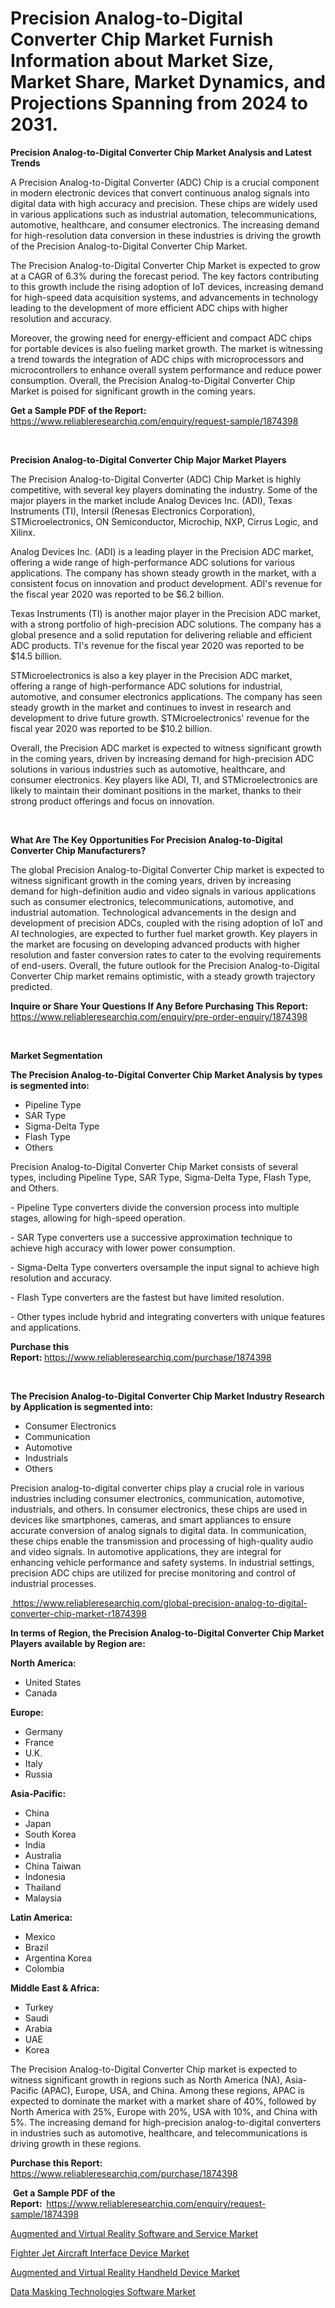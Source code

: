 <p><h1>Precision Analog-to-Digital Converter Chip Market Furnish Information about Market Size, Market Share, Market Dynamics, and Projections Spanning from 2024 to 2031.</h1></p><p><strong>Precision Analog-to-Digital Converter Chip Market Analysis and Latest Trends</strong></p>
<p><p>A Precision Analog-to-Digital Converter (ADC) Chip is a crucial component in modern electronic devices that convert continuous analog signals into digital data with high accuracy and precision. These chips are widely used in various applications such as industrial automation, telecommunications, automotive, healthcare, and consumer electronics. The increasing demand for high-resolution data conversion in these industries is driving the growth of the Precision Analog-to-Digital Converter Chip Market.</p><p>The Precision Analog-to-Digital Converter Chip Market is expected to grow at a CAGR of 6.3% during the forecast period. The key factors contributing to this growth include the rising adoption of IoT devices, increasing demand for high-speed data acquisition systems, and advancements in technology leading to the development of more efficient ADC chips with higher resolution and accuracy.</p><p>Moreover, the growing need for energy-efficient and compact ADC chips for portable devices is also fueling market growth. The market is witnessing a trend towards the integration of ADC chips with microprocessors and microcontrollers to enhance overall system performance and reduce power consumption. Overall, the Precision Analog-to-Digital Converter Chip Market is poised for significant growth in the coming years.</p></p>
<p><strong>Get a Sample PDF of the Report:&nbsp;</strong> <a href="https://www.reliableresearchiq.com/enquiry/request-sample/1874398">https://www.reliableresearchiq.com/enquiry/request-sample/1874398</a></p>
<p>&nbsp;</p>
<p><strong>Precision Analog-to-Digital Converter Chip Major Market Players</strong></p>
<p><p>The Precision Analog-to-Digital Converter (ADC) Chip Market is highly competitive, with several key players dominating the industry. Some of the major players in the market include Analog Devices Inc. (ADI), Texas Instruments (TI), Intersil (Renesas Electronics Corporation), STMicroelectronics, ON Semiconductor, Microchip, NXP, Cirrus Logic, and Xilinx.</p><p>Analog Devices Inc. (ADI) is a leading player in the Precision ADC market, offering a wide range of high-performance ADC solutions for various applications. The company has shown steady growth in the market, with a consistent focus on innovation and product development. ADI's revenue for the fiscal year 2020 was reported to be $6.2 billion.</p><p>Texas Instruments (TI) is another major player in the Precision ADC market, with a strong portfolio of high-precision ADC solutions. The company has a global presence and a solid reputation for delivering reliable and efficient ADC products. TI's revenue for the fiscal year 2020 was reported to be $14.5 billion.</p><p>STMicroelectronics is also a key player in the Precision ADC market, offering a range of high-performance ADC solutions for industrial, automotive, and consumer electronics applications. The company has seen steady growth in the market and continues to invest in research and development to drive future growth. STMicroelectronics' revenue for the fiscal year 2020 was reported to be $10.2 billion.</p><p>Overall, the Precision ADC market is expected to witness significant growth in the coming years, driven by increasing demand for high-precision ADC solutions in various industries such as automotive, healthcare, and consumer electronics. Key players like ADI, TI, and STMicroelectronics are likely to maintain their dominant positions in the market, thanks to their strong product offerings and focus on innovation.</p></p>
<p>&nbsp;</p>
<p><strong>What Are The Key Opportunities For Precision Analog-to-Digital Converter Chip Manufacturers?</strong></p>
<p><p>The global Precision Analog-to-Digital Converter Chip market is expected to witness significant growth in the coming years, driven by increasing demand for high-definition audio and video signals in various applications such as consumer electronics, telecommunications, automotive, and industrial automation. Technological advancements in the design and development of precision ADCs, coupled with the rising adoption of IoT and AI technologies, are expected to further fuel market growth. Key players in the market are focusing on developing advanced products with higher resolution and faster conversion rates to cater to the evolving requirements of end-users. Overall, the future outlook for the Precision Analog-to-Digital Converter Chip market remains optimistic, with a steady growth trajectory predicted.</p></p>
<p><strong>Inquire or Share Your Questions If Any Before Purchasing This Report:</strong> <a href="https://www.reliableresearchiq.com/enquiry/pre-order-enquiry/1874398">https://www.reliableresearchiq.com/enquiry/pre-order-enquiry/1874398</a></p>
<p>&nbsp;</p>
<p><strong>Market Segmentation</strong></p>
<p><strong>The Precision Analog-to-Digital Converter Chip Market Analysis by types is segmented into:</strong></p>
<p><ul><li>Pipeline Type</li><li>SAR Type</li><li>Sigma-Delta Type</li><li>Flash Type</li><li>Others</li></ul></p>
<p><p>Precision Analog-to-Digital Converter Chip Market consists of several types, including Pipeline Type, SAR Type, Sigma-Delta Type, Flash Type, and Others. </p><p>- Pipeline Type converters divide the conversion process into multiple stages, allowing for high-speed operation. </p><p>- SAR Type converters use a successive approximation technique to achieve high accuracy with lower power consumption. </p><p>- Sigma-Delta Type converters oversample the input signal to achieve high resolution and accuracy.</p><p>- Flash Type converters are the fastest but have limited resolution. </p><p>- Other types include hybrid and integrating converters with unique features and applications.</p></p>
<p><strong>Purchase this Report:&nbsp;</strong><a href="https://www.reliableresearchiq.com/purchase/1874398">https://www.reliableresearchiq.com/purchase/1874398</a></p>
<p>&nbsp;</p>
<p><strong>The Precision Analog-to-Digital Converter Chip Market Industry Research by Application is segmented into:</strong></p>
<p><ul><li>Consumer Electronics</li><li>Communication</li><li>Automotive</li><li>Industrials</li><li>Others</li></ul></p>
<p><p>Precision analog-to-digital converter chips play a crucial role in various industries including consumer electronics, communication, automotive, industrials, and others. In consumer electronics, these chips are used in devices like smartphones, cameras, and smart appliances to ensure accurate conversion of analog signals to digital data. In communication, these chips enable the transmission and processing of high-quality audio and video signals. In automotive applications, they are integral for enhancing vehicle performance and safety systems. In industrial settings, precision ADC chips are utilized for precise monitoring and control of industrial processes.</p></p>
<p><a href="https://www.reliableresearchiq.com/global-precision-analog-to-digital-converter-chip-market-r1874398">&nbsp;https://www.reliableresearchiq.com/global-precision-analog-to-digital-converter-chip-market-r1874398</a></p>
<p><strong>In terms of Region, the Precision Analog-to-Digital Converter Chip Market Players available by Region are:</strong></p>
<p>
    <p> <strong> North America: </strong>
        <ul>
            <li>United States</li>
            <li>Canada</li>
        </ul>
        </p> 
    <p> <strong> Europe: </strong>
        <ul>
            <li>Germany</li>
            <li>France</li>
            <li>U.K.</li>
            <li>Italy</li>
            <li>Russia</li>
        </ul>
        </p> 
    <p> <strong> Asia-Pacific: </strong>
        <ul>
            <li>China</li>
            <li>Japan</li>
            <li>South Korea</li>
            <li>India</li>
            <li>Australia</li>
            <li>China Taiwan</li>
            <li>Indonesia</li>
            <li>Thailand</li>
            <li>Malaysia</li>
        </ul>
        </p> 
    <p> <strong> Latin America: </strong>
        <ul>
            <li>Mexico</li>
            <li>Brazil</li>
            <li>Argentina Korea</li>
            <li>Colombia</li>
        </ul>
        </p> 
    <p> <strong> Middle East & Africa: </strong>
        <ul>
            <li>Turkey</li>
            <li>Saudi</li>
            <li>Arabia</li>
            <li>UAE</li>
            <li>Korea</li>
        </ul>
    </p>
    </p>
<p><p>The Precision Analog-to-Digital Converter Chip market is expected to witness significant growth in regions such as North America (NA), Asia-Pacific (APAC), Europe, USA, and China. Among these regions, APAC is expected to dominate the market with a market share of 40%, followed by North America with 25%, Europe with 20%, USA with 10%, and China with 5%. The increasing demand for high-precision analog-to-digital converters in industries such as automotive, healthcare, and telecommunications is driving growth in these regions.</p></p>
<p><strong>Purchase this Report: </strong><a href="https://www.reliableresearchiq.com/purchase/1874398">https://www.reliableresearchiq.com/purchase/1874398</a></p>
<p>&nbsp;<strong>Get a Sample PDF of the Report:&nbsp;&nbsp;</strong><a href="https://www.reliableresearchiq.com/enquiry/request-sample/1874398">https://www.reliableresearchiq.com/enquiry/request-sample/1874398</a></p>
<p><strong></strong></p>
<p><p><a href="https://github.com/christianlarkinus/Market-Research-Report-List-1/blob/main/augmented-and-virtual-reality-software-and-service-market.md">Augmented and Virtual Reality Software and Service Market</a></p><p><a href="https://www.linkedin.com/pulse/global-fighter-jet-aircraft-interface-device-market-size-kurqe">Fighter Jet Aircraft Interface Device Market</a></p><p><a href="https://github.com/gracielawharris42024/Market-Research-Report-List-1/blob/main/augmented-and-virtual-reality-handheld-device-market.md">Augmented and Virtual Reality Handheld Device Market</a></p><p><a href="https://www.linkedin.com/pulse/data-masking-technologies-software-market-size-share-analysis-rd3be">Data Masking Technologies Software Market</a></p></p>